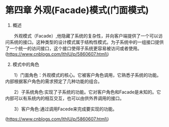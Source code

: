 # 第四章 外观\(Facade\)模式\(门面模式\)

1. 概述

　　外观模式（Facade）,他隐藏了系统的复杂性，并向客户端提供了一个可以访问系统的接口。这种类型的设计模式属于结构性模式。为子系统中的一组接口提供了一个统一的访问接口，这个接口使得子系统更容易被访问或者使用。\(https://www.cnblogs.com/lthIU/p/5860607.html\)

2. 模式中的角色

　　1）门面角色：外观模式的核心。它被客户角色调用，它熟悉子系统的功能。内部根据客户角色的需求预定了几种功能的组合。

　　2）子系统角色:实现了子系统的功能。它对客户角色和Facade是未知的。它内部可以有系统内的相互交互，也可以由供外界调用的接口。

　　3）客户角色:通过调用Facede来完成要实现的功能。

\(https://www.cnblogs.com/lthIU/p/5860607.html\)


